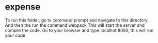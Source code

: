 # expense

To run this folder, go to command prompt and navigate to this directory. And then the run the command webpack
This will start the server and compile the code.
Go to your browser and type localhot:8080, this will run your code.
